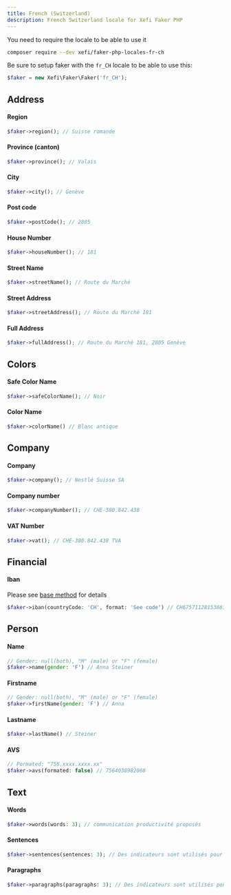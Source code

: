 ```yaml
---
title: French (Switzerland)
description: French Switzerland locale for Xefi Faker PHP
---
```


You need to require the locale to be able to use it
```bash
composer require --dev xefi/faker-php-locales-fr-ch
```

Be sure to setup faker with the `fr_CH` locale to be able to use this:

```php
$faker = new Xefi\Faker\Faker('fr_CH');
```

## Address

#### Region
```php
$faker->region(); // Suisse romande
```

#### Province (canton)
```php
$faker->province(); // Valais
```

#### City
```php
$faker->city(); // Genève
```

#### Post code
```php
$faker->postCode(); // 2805
```

#### House Number
```php
$faker->houseNumber(); // 181
```

#### Street Name
```php
$faker->streetName(); // Route du Marché
```

#### Street Address
```php
$faker->streetAddress(); // Route du Marché 181
```

#### Full Address
```php
$faker->fullAddress(); // Route du Marché 181, 2805 Genève
```

## Colors

#### Safe Color Name

```php
$faker->safeColorName(); // Noir
```

#### Color Name
```php
$faker->colorName() // Blanc antique
```

## Company

#### Company
```php
$faker->company(); // Nestlé Suisse SA
```

#### Company number
```php
$faker->companyNumber(); // CHE-380.842.438
```

#### VAT Number
```php
$faker->vat(); // CHE-380.842.438 TVA
```

## Financial

#### Iban

Please see [base method](/extensions/financial#iban) for details

```php
$faker->iban(countryCode: 'CH', format: 'See code') // CH6757112815366133814
```

## Person

#### Name
```php
// Gender: null(both), "M" (male) or "F" (female)
$faker->name(gender: 'F') // Anna Steiner
```

#### Firstname
```php
// Gender: null(both), "M" (male) or "F" (female)
$faker->firstName(gender: 'F') // Anna
```

#### Lastname
```php
$faker->lastName() // Steiner
```

#### AVS

```php
// Formated: "756.xxxx.xxxx.xx"
$faker->avs(formated: false) // 7564038982068
```

## Text

#### Words

```php
$faker->words(words: 3); // communication productivité proposés
```

#### Sentences

```php
$faker->sentences(sentences: 3); // Des indicateurs sont utilisés pour mesurer...
```

#### Paragraphs

```php
$faker->paragraphs(paragraphs: 3); // Des indicateurs sont utilisés pour mesurer...
```
